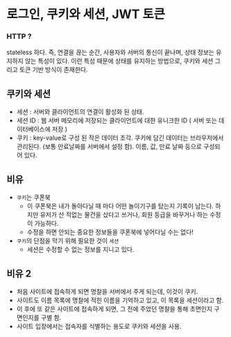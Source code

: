 # 로그인, 쿠키와 세션, JWT 토큰

### HTTP ?
stateless 하다. 즉, 연결을 끊는 순간, 사용자와 서버의 통신이 끝나며, 상태 정보는 유지하지 않는 특성이 있다. 이런 특성 때문에 상태를 유지하는 방법으로, 쿠키와 세션 그리고 토큰 기반 방식이 존재한다.

## 쿠키와 세션
- 세션 : 서버와 클라이언트의 연결이 활성화 된 상태.
- 세션 ID : 웹 서버 메모리에 저장되는 클라이언트에 대한 유니크한 ID ( 서버 또는 데이터베이스에 저장 )
- 쿠키 : key-value로 구성 된 작은 데이터 조각. 쿠키에 담긴 데이터는 브라우저에서 관리된다. (보통 만료날짜를 서버에서 설정 함). 이름, 값, 만료 날짜 등으로 구성되어 있다.

## 비유
- `쿠키`는 쿠폰북
  - 이 쿠폰북은 내가 돌아다닐 때 마다 어떤 놀이기구를 탔는지 기록이 남는다. 하지만 유저가 산 적없는 물건을 샀다고 쓰거나, 회원 등급을 바꾸거나 하는 수정이 가능하다.
  - 수정을 하면 안되는 중요한 정보들을 쿠폰북에 넣어다닐 수는 없다!
- `쿠키`의 단점을 막기 위해 필요한 것이 `세션`
  - 세션은 수정할 수 없는 정보를 지니고 있다.

## 비유 2
- 처음 사이트에 접속하게 되면 명찰을 서버에서 주게 되는데, 이것이 쿠키.
- 사이트도 이름 목록에 명찰에 적힌 이름을 기억하고 있고, 이 목록을 세션이라고 함.
- 이 후에 또 같은 사이트에 접속하게 되면, 그 전에 주었던 명찰을 통해 초면인지 구면인지를 구별 함.
- 사이트 입장에서는 접속자를 식별하는 용도로 쿠키와 세션을 사용.